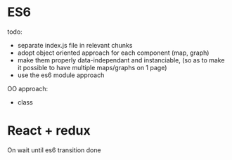 


ES6
================

todo:
- separate index.js file in relevant chunks
- adopt object oriented approach for each component (map, graph)
- make them properly data-independant and instanciable, (so as to make it possible to have multiple maps/graphs on 1 page)
- use the es6 module approach

OO approach:
- class



React + redux
================

On wait until es6 transition done